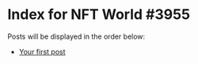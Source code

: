 # Index for NFT World #3955
Posts will be displayed in the order below:

- [Your first post](./001-first.md)

